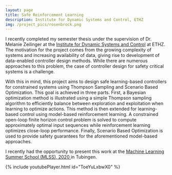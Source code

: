 ```yaml
---
layout: page
title: Safe Reinforcement Learning
description: Institute for Dynamic Systems and Control, ETHZ
img: /project_pics/rosenbrock.png
---
```


<!---Learning-Based Control for Constrained Systems using Thompson Sampling and Scenario Optimization-->
I recently completed my semester thesis under the supervision of Dr. Melanie Zeilinger at the
<a href="https://idsc.ethz.ch/research-zeilinger.html" target="blank">
Institute for Dynamic Systems and Control</a> at ETHZ. The motivation for the project comes from
the growing complexity of systems and increasing availability of data, giving rise to development of
data-enabled controller design methods. While there are numerous approaches to this problem, the
case of controller design for safety critical systems is a challenge.

With this in mind, this project aims to design safe learning-based controllers for constrained systems
using Thompson Sampling and Scenario Based Optimization. This goal is achieved in three parts.
First, a Bayesian optimization method is illustrated using a simple Thompson sampling algorithm to
efficiently balance between exploration and exploitation when learning to optimize actions.
This method is then extended for learning-based control using model-based reinforcement learning.
A constrained open-loop finite horizon control problem is solved to compute approximately optimal
input sequences while reinforcement learning optimizes close-loop performance. Finally, Scenario
Based Optimization is used to provide safety guarantees for the aforementioned model-based approaches.

I recently had the opportunity to present this work at the <a href="http://mlss.tuebingen.mpg.de/2020/" target="blank">
Machine Learning Summer School (MLSS), 2020 </a> in Tubingen.

{% include youtubePlayer.html id="ToeYuLxbwX0" %}

<!---A detailed description and the source code for this project will be made public soon.-->
<!--- TODO: Add trajectory figure and github code link-->
